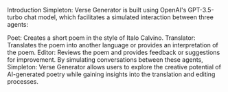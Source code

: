Introduction
Simpleton: Verse Generator is built using OpenAI's GPT-3.5-turbo chat model, which facilitates a simulated interaction between three agents:

Poet: Creates a short poem in the style of Italo Calvino.
Translator: Translates the poem into another language or provides an interpretation of the poem.
Editor: Reviews the poem and provides feedback or suggestions for improvement.
By simulating conversations between these agents, Simpleton: Verse Generator allows users to explore the creative potential of AI-generated poetry while gaining insights into the translation and editing processes.
